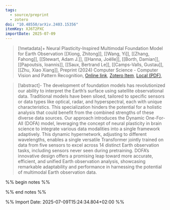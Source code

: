 ```yaml
---
tags:
  - source/preprint
  - zotero
doi: "10.48550/arXiv.2403.15356"
itemKey: XJ6T2PXC
importDate: 2025-07-09
---
```

>[!metadata]+
> Neural Plasticity-Inspired Multimodal Foundation Model for Earth Observation
> [[Xiong, Zhitong]], [[Wang, Yi]], [[Zhang, Fahong]], [[Stewart, Adam J.]], [[Hanna, Joëlle]], [[Borth, Damian]], [[Papoutsis, Ioannis]], [[Saux, Bertrand Le]], [[Camps-Valls, Gustau]], [[Zhu, Xiao Xiang]], 
> Preprint (2024)
> Computer Science - Computer Vision and Pattern Recognition, 
> [Online link](http://arxiv.org/abs/2403.15356), [Zotero Item](zotero://select/library/items/XJ6T2PXC), [Local (PDF)](file://C:/Users/aburg/Documents/references/zotero/storage/XUQ7UE5G/Xiong2024_NeuralPlasticityInspired.pdf), 

>[!abstract]-
>The development of foundation models has revolutionized our ability to interpret the Earth’s surface using satellite observational data. Traditional models have been siloed, tailored to specific sensors or data types like optical, radar, and hyperspectral, each with unique characteristics. This specialization hinders the potential for a holistic analysis that could benefit from the combined strengths of these diverse data sources. Our approach introduces the Dynamic One-For-All (DOFA) model, leveraging the concept of neural plasticity in brain science to integrate various data modalities into a single framework adaptively. This dynamic hypernetwork, adjusting to different wavelengths, enables a single versatile Transformer jointly trained on data from five sensors to excel across 14 distinct Earth observation tasks, including sensors never seen during pretraining. DOFA’s innovative design offers a promising leap toward more accurate, efficient, and unified Earth observation analysis, showcasing remarkable adaptability and performance in harnessing the potential of multimodal Earth observation data.

%% begin notes %%

%% end notes %%

%% Import Date: 2025-07-09T15:24:34.804+02:00 %%
